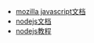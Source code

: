 - [mozilla javascript文档](https://developer.mozilla.org/zh-CN/docs/Web/JavaScript/Guide)
- [nodejs文档](http://nodejs.cn/api/)
- [nodejs教程](http://www.runoob.com/nodejs/nodejs-module-system.html)
